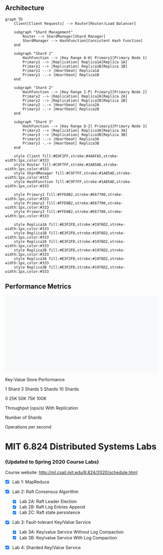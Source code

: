 ## Architecture

```mermaid
graph TD
    Client[Client Requests] --> Router[Router/Load Balancer]
    
    subgraph "Shard Management"
        Router --> ShardManager[Shard Manager]
        ShardManager --> HashFunction[Consistent Hash Function]
    end
    
    subgraph "Shard 1"
        HashFunction --> |Key Range A-H| Primary1[Primary Node 1]
        Primary1 --> |Replication| Replica1A[Replica 1A]
        Primary1 --> |Replication| Replica1B[Replica 1B]
        Primary1 -.-> |Heartbeat| Replica1A
        Primary1 -.-> |Heartbeat| Replica1B
    end
    
    subgraph "Shard 2"
        HashFunction --> |Key Range I-P| Primary2[Primary Node 2]
        Primary2 --> |Replication| Replica2A[Replica 2A]
        Primary2 --> |Replication| Replica2B[Replica 2B]
        Primary2 -.-> |Heartbeat| Replica2A
        Primary2 -.-> |Heartbeat| Replica2B
    end
    
    subgraph "Shard 3"
        HashFunction --> |Key Range Q-Z| Primary3[Primary Node 3]
        Primary3 --> |Replication| Replica3A[Replica 3A]
        Primary3 --> |Replication| Replica3B[Replica 3B]
        Primary3 -.-> |Heartbeat| Replica3A
        Primary3 -.-> |Heartbeat| Replica3B
    end
    
    style Client fill:#E9F2FF,stroke:#4A6FA5,stroke-width:1px,color:#333
    style Router fill:#C9F7FF,stroke:#1A85AD,stroke-width:1px,color:#333
    style ShardManager fill:#C9F7FF,stroke:#1A85AD,stroke-width:1px,color:#333
    style HashFunction fill:#C9F7FF,stroke:#1A85AD,stroke-width:1px,color:#333
    
    style Primary1 fill:#FFE0B2,stroke:#E67700,stroke-width:1px,color:#333
    style Primary2 fill:#FFE0B2,stroke:#E67700,stroke-width:1px,color:#333
    style Primary3 fill:#FFE0B2,stroke:#E67700,stroke-width:1px,color:#333
    
    style Replica1A fill:#E3F2FD,stroke:#1976D2,stroke-width:1px,color:#333
    style Replica1B fill:#E3F2FD,stroke:#1976D2,stroke-width:1px,color:#333
    style Replica2A fill:#E3F2FD,stroke:#1976D2,stroke-width:1px,color:#333
    style Replica2B fill:#E3F2FD,stroke:#1976D2,stroke-width:1px,color:#333
    style Replica3A fill:#E3F2FD,stroke:#1976D2,stroke-width:1px,color:#333
    style Replica3B fill:#E3F2FD,stroke:#1976D2,stroke-width:1px,color:#333
```
## Performance Metrics
<svg viewBox="0 0 800 400" xmlns="http://www.w3.org/2000/svg">
  <!-- Background -->
  <rect width="800" height="400" fill="#f8f9fa" rx="5" ry="5"/>
  
  <!-- Title -->
  <text x="400" y="30" text-anchor="middle" font-family="Arial" font-size="20" font-weight="bold">Key-Value Store Performance</text>
  
  <!-- Axes -->
  <line x1="50" y1="350" x2="750" y2="350" stroke="#333" stroke-width="2"/>
  <line x1="50" y1="350" x2="50" y2="50" stroke="#333" stroke-width="2"/>
  
  <!-- X-axis labels -->
  <text x="150" y="375" text-anchor="middle" font-family="Arial" font-size="12">1 Shard</text>
  <text x="300" y="375" text-anchor="middle" font-family="Arial" font-size="12">3 Shards</text>
  <text x="450" y="375" text-anchor="middle" font-family="Arial" font-size="12">5 Shards</text>
  <text x="600" y="375" text-anchor="middle" font-family="Arial" font-size="12">10 Shards</text>
  
  <!-- Y-axis labels -->
  <text x="45" y="350" text-anchor="end" font-family="Arial" font-size="12">0</text>
  <text x="45" y="280" text-anchor="end" font-family="Arial" font-size="12">25K</text>
  <text x="45" y="210" text-anchor="end" font-family="Arial" font-size="12">50K</text>
  <text x="45" y="140" text-anchor="end" font-family="Arial" font-size="12">75K</text>
  <text x="45" y="70" text-anchor="end" font-family="Arial" font-size="12">100K</text>
  
  <!-- Grid lines -->
  <line x1="50" y1="280" x2="750" y2="280" stroke="#ddd" stroke-width="1" stroke-dasharray="5,5"/>
  <line x1="50" y1="210" x2="750" y2="210" stroke="#ddd" stroke-width="1" stroke-dasharray="5,5"/>
  <line x1="50" y1="140" x2="750" y2="140" stroke="#ddd" stroke-width="1" stroke-dasharray="5,5"/>
  <line x1="50" y1="70" x2="750" y2="70" stroke="#ddd" stroke-width="1" stroke-dasharray="5,5"/>
  
  <!-- Throughput line -->
  <polyline 
    points="150,320 300,245 450,175 600,100" 
    fill="none" 
    stroke="#3498db" 
    stroke-width="3"/>
  
  <!-- Throughput data points -->
  <circle cx="150" cy="320" r="5" fill="#3498db"/>
  <circle cx="300" cy="245" r="5" fill="#3498db"/>
  <circle cx="450" cy="175" r="5" fill="#3498db"/>
  <circle cx="600" cy="100" r="5" fill="#3498db"/>
  
  <!-- Replication factor line -->
  <polyline 
    points="150,315 300,285 450,230 600,180" 
    fill="none" 
    stroke="#e74c3c" 
    stroke-width="3"/>
  
  <!-- Replication data points -->
  <circle cx="150" cy="315" r="5" fill="#e74c3c"/>
  <circle cx="300" cy="285" r="5" fill="#e74c3c"/>
  <circle cx="450" cy="230" r="5" fill="#e74c3c"/>
  <circle cx="600" cy="180" r="5" fill="#e74c3c"/>
  
  <!-- Legend -->
  <rect x="600" y="50" width="140" height="70" fill="white" stroke="#ddd" rx="5" ry="5"/>
  <circle cx="620" cy="75" r="5" fill="#3498db"/>
  <text x="635" y="80" font-family="Arial" font-size="12">Throughput (ops/s)</text>
  <circle cx="620" cy="100" r="5" fill="#e74c3c"/>
  <text x="635" y="105" font-family="Arial" font-size="12">With Replication</text>
  
  <!-- X-axis label -->
  <text x="400" y="395" text-anchor="middle" font-family="Arial" font-size="14">Number of Shards</text>
  
  <!-- Y-axis label -->
  <text x="15" y="200" text-anchor="middle" font-family="Arial" font-size="14" transform="rotate(-90,15,200)">Operations per second</text>
</svg>
# MIT 6.824 Distributed Systems Labs

### (Updated to Spring 2020 Course Labs)

Course website: http://nil.csail.mit.edu/6.824/2020/schedule.html

- [x] Lab 1: MapReduce

- [x] Lab 2: Raft Consensus Algorithm
  - [x] Lab 2A: Raft Leader Election
  - [x] Lab 2B: Raft Log Entries Append
  - [x] Lab 2C: Raft state persistence
  
- [x] Lab 3: Fault-tolerant Key/Value Service
  - [x] Lab 3A: Key/value Service Without Log Compaction
  - [x] Lab 3B: Key/value Service With Log Compaction

- [x] Lab 4: Sharded Key/Value Service
